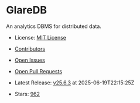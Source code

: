 # GlareDB

An analytics DBMS for distributed data.
- License: [MIT License](https://spdx.org/licenses/MIT.html)

- [Contributors](https://github.com/GlareDB/glaredb/graphs/contributors)
- [Open Issues](https://github.com/GlareDB/glaredb/issues?q=sort%3Aupdated-desc+is%3Aissue+is%3Aopen)
- [Open Pull Requests](https://github.com/GlareDB/glaredb/pulls?q=sort%3Aupdated-desc+is%3Apr+is%3Aopen)
- Latest Release: [v25.6.3](https://github.com/GlareDB/glaredb/releases/tag/v25.6.3) at 2025-06-19T22:15:25Z

- Stars: [962](https://github.com/GlareDB/glaredb/stargazers)

